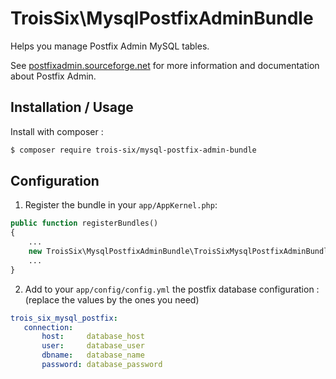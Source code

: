 TroisSix\MysqlPostfixAdminBundle
========================================

Helps you manage Postfix Admin MySQL tables.

See [postfixadmin.sourceforge.net](http://postfixadmin.sourceforge.net/) for more information and documentation about Postfix Admin.

Installation / Usage
--------------------

Install with composer :

```sh
$ composer require trois-six/mysql-postfix-admin-bundle
```

Configuration
---------------

1. Register the bundle in your `app/AppKernel.php`:

```php
public function registerBundles()
{
    ...
    new TroisSix\MysqlPostfixAdminBundle\TroisSixMysqlPostfixAdminBundle(),
    ...
}
```

2. Add to your `app/config/config.yml` the postfix database configuration : (replace the values by the ones you need)

```yaml
trois_six_mysql_postfix:
   connection:
       host:     database_host
       user:     database_user
       dbname:   database_name
       password: database_password
```
